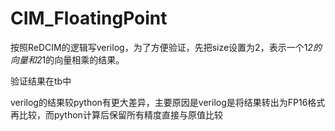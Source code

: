 # CIM_FloatingPoint
按照ReDCIM的逻辑写verilog，为了方便验证，先把size设置为2，表示一个1*2的向量和2*1的向量相乘的结果。

验证结果在tb中

verilog的结果较python有更大差异，主要原因是verilog是将结果转出为FP16格式再比较，而python计算后保留所有精度直接与原值比较
